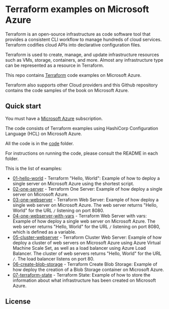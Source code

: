 # Terraform examples on Microsoft Azure

Terraform is an open-source infrastructure as code software tool that provides a consistent CLI workflow to manage hundreds of cloud services. Terraform codifies cloud APIs into declarative configuration files.

Terraform is used to create, manage, and update infrastructure resources such as VMs, storage, containers, and more. Almost any infrastructure type can be represented as a resource in Terraform.

This repo contains [Terraform](https://www.terraform.io/) code examples on Microsoft Azure.

Terraform also supports other Cloud providers and this Github repository contains the code samples of the book on Microsoft Azure.

## Quick start

You must have a [Microsoft Azure](https://azure.microsoft.com/) subscription.

The code consists of Terraform examples using HashiCorp Configuration Language (HCL) on Microsoft Azure.

All the code is in the [code](/code) folder.

For instructions on running the code, please consult the README in each folder.

This is the list of examples:

* [01-hello-world](code/01-hello-world) - Terraform "Hello, World": Example of how to deploy a single server on Microsoft Azure using the shortest script.
* [02-one-server](code/02-one-server) - Terraform One Server: Example of how deploy a single server on Microsoft Azure.
* [03-one-webserver](code/03-one-webserver) - Terraform Web Server: Example of how deploy a single web server on Microsoft Azure. The web server returns "Hello, World" for the URL `/` listening on port 8080.
* [04-one-webserver-with-vars](code/04-one-webserver-with-vars) - Terraform Web Server with vars: Example of how deploy a single web server on Microsoft Azure. The web server returns "Hello, World" for the URL `/` listening on port 8080, which is defined as a variable.
* [05-cluster-webserver](code/05-cluster-webserver) - Terraform Cluster Web Server: Example of how deploy a cluster of web servers on Microsoft Azure using Azure Virtual Machine Scale Set, as well as a load balancer using Azure Load Balancer. The cluster of web servers returns "Hello, World" for the URL `/`. The load balancer listens on port 80.
* [06-create-blob-storage](code/06-create-blob-storage) - Terraform Create Blob Storage: Example of how deploy the creation of a Blob Storage container on Microsoft Azure.
* [07-terraform-state](code/07-terraform-state) - Terraform State: Example of how to store the information about what infrastructure has been created on Microsoft Azure.

## License
